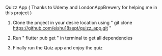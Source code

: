 Quizz App ( Thanks to Udemy and LondonAppBrewery for helping me in this project )

1) Clone the project in your desire location using " git clone https://github.com/eishu18sept/quizz_app.git "

2) Run " flutter pub get " in terminal to get all dependencies

3) Finally run the Quiz app and enjoy the quiz 
